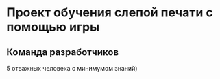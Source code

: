 # Проект обучения слепой печати с помощью игры

## Команда разработчиков
5 отважных человека с минимумом знаний)
